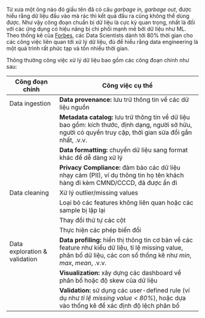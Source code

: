 Từ xưa một ông nào đó giấu tên đã có câu *garbage in, garbage out*, được hiểu rằng dữ liệu đầu vào mà rác thì kết quả đầu ra cũng không thể dùng được. Như vậy công đoạn chuẩn bị dữ liệu là cực kỳ quan trọng, nhất là đối với các ứng dụng có hiệu năng bị chi phối mạnh mẽ bởi dữ liệu như ML. Theo thống kê của [Forbes](https://www.forbes.com/sites/gilpress/2016/03/23/data-preparation-most-time-consuming-least-enjoyable-data-science-task-survey-says), các Data Scientists dành tới 80% thời gian cho các công việc liên quan tới xử lý dữ liệu, đủ để hiểu rằng data engineering là một quá trình rất phức tạp và tốn nhiều thời gian. 

Thông thường công việc xử lý dữ liệu bao gồm các công đoạn chính như sau:

| Công đoạn chính  | Công việc cụ thể |
| --------------    | ------- |
| Data ingestion    | **Data provenance:** lưu trữ thông tin về các dữ liệu nguồn |
|    | **Metadata catalog:** lưu trữ thông tin về dữ liệu bao gồm: kích thước, định dạng, người sở hữu, người có quyền truy cập, thời gian sửa đổi gần nhất, .v.v.  |
|    | **Data formatting:** chuyển dữ liệu sang format khác để dễ dàng xử lý |
|    | **Privacy Compliance:** đảm bảo các dữ liệu nhạy cảm (PII), ví dụ thông tin họ tên khách hàng đi kèm CMND/CCCD, đã được ẩn đi |
| Data cleaning | Xử lý outlier/missing values  |
|    | Loại bỏ các features không liên quan hoặc các sample bị lặp lại  |
|    | Thay đổi thứ tự các cột  |
|    | Thực hiện các phép biến đổi |
| Data exploration & validation | **Data profiling:** hiển thị thông tin cơ bản về các feature như kiểu dữ liệu, tỉ lệ missing value, phân bố dữ liệu, các con số thống kê như *min*, *max*, *mean*, .v.v. |
|    | **Visualization:** xây dựng các dashboard về phân bố hoặc độ skew của dữ liệu |
|    | **Validation:** sử dụng các user-defined rule (ví dụ như *tỉ lệ missing value < 80%*), hoặc dựa vào thống kê để xác định độ lệch phân bố |